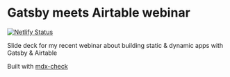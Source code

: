 # Gatsby meets Airtable webinar

[![Netlify Status](https://api.netlify.com/api/v1/badges/8d4d5b2d-3d4c-479c-a8ef-eac96b70f55d/deploy-status)](https://app.netlify.com/sites/react-airtable-webinar/deploys)

Slide deck for my recent webinar about building static & dynamic apps with Gatsby & Airtable

Built with [mdx-check](https://github.com/jxnblk/mdx-deck)
